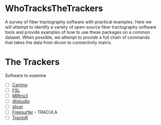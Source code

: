 # WhoTracksTheTrackers
A survey of fiber tractography software with practical examples. Here we will
attempt to identify a variety of open-source fiber tractography software tools
and provide examples of how to use these packages on a common dataset. When
possible, we attempt to provide a full chain of commands that takes the data
from dicom to connectivity matrix.

# The Trackers
Software to examine

- [ ] [Camino](http://camino.cs.ucl.ac.uk/)
- [ ] [FSL](https://fsl.fmrib.ox.ac.uk/fslcourse/lectures/practicals/fdt2/index.html)
- [ ] [MRtrix3](http://www.mrtrix.org/)
- [ ] [dtistudio](http://dsi-studio.labsolver.org/)
- [ ] [slicer](https://na-mic.org/w/images/3/3e/UKF-Tractography_TutorialContestWinter2016.pdf)
- [ ] [Freesurfer](https://surfer.nmr.mgh.harvard.edu/fswiki/Tracula) - TRACULA
- [ ] [TractoR](http://www.tractor-mri.org.uk/)
